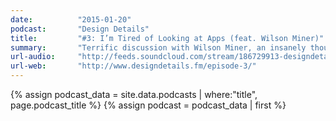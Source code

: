 ```yaml
---
date:          "2015-01-20"
podcast:       "Design Details"
title:         "#3: I’m Tired of Looking at Apps (feat. Wilson Miner)"
summary:       "Terrific discussion with Wilson Miner, an insanely thoughtful and talented designer well-known for his work at Apple, Rdio and Facebook. Topics include game design, Wilson's favorite products, and fusing your projects with passion."
url-audio:     "http://feeds.soundcloud.com/stream/186729913-designdetailsfm-episode-3.mp3"
url-web:       "http://www.designdetails.fm/episode-3/"
---
```


{% assign podcast_data = site.data.podcasts | where:"title", page.podcast_title %}
{% assign podcast = podcast_data | first %}